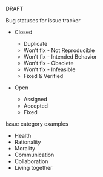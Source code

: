 DRAFT

Bug statuses for issue tracker

- Closed
  - Duplicate
  - Won’t fix - Not Reproducible
  - Won’t fix - Intended Behavior
  - Won’t fix - Obsolete
  - Won’t fix - Infeasible 
  - Fixed & Verified

- Open
  - Assigned
  - Accepted
  - Fixed

Issue category examples
- Health
- Rationality
- Morality
- Communication
- Collaboration
- Living together
